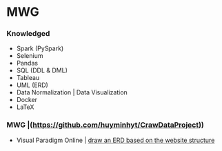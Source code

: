 # MWG 
### Knowledged
* Spark (PySpark)
* Selenium
* Pandas
* SQL (DDL & DML)
* Tableau
* UML (ERD)
* Data Normalization | Data Visualization
* Docker
* LaTeX

### MWG |(https://github.com/huyminhyt/CrawDataProject))

* Visual Paradigm Online | [draw an ERD based on the website structure](https://online.visual-paradigm.com/w/udctfvap/diagrams/?lightbox=1&highlight=0000ff&edit=https%3A%2F%2Fonline.visual-paradigm.com%2Fw%2Fudctfvap%2Fdiagrams%2F%23diagram%3Aworkspace%3Dudctfvap%26proj%3D0%26id%3D5&editBlankUrl=https%3A%2F%2Fonline.visual-paradigm.com%2Fapp%2Fdiagrams%2F%23diagram%3Aproj%3D0%26vpov%3D16.3%26vpob%3D20220410%26client%3D1%26edit%3D_blank&layers=1&nav=1&title=mwg_erd&vpov=16.3&vpob=20220410#R3cU2FsdcGVkX1U8aTxgUABzRRKeECT0rBk3yh1RraVRtAH%2Bqenyvs%3DQ8wVQKv5v5PZ2StWkJdtfelZ24g0MTePlGYPB1raVcm23xKe498bOMgp7Y2DUb1fjJQ52dlp4rDXOoHWcgu7pKkYA1ITWt6TyWqPOOMDb4FLMj%2FmkBO3gNSgwOxaCgleNMAga5x%2Bhmt15j%2B2hpxKUrZSFkZeIFK7la%2Fa8eGHHw6mlaLbG5bn6AIT%2FAE9bIeREpkF1VR83oYSOh%2F291wmFFdrNLJV8LN8FO%2Bdh4hVT3EJQvXYzKXYh%2FC%2BlgZgjAepOVmOo5eYkKuYVZq%2FiR6cIGQh0i%2Fk13xAxlO0bcLAfiKvhQ3KqOLv8VL6n22s8Fsw5S9lRTbNqHWeGCyakGCfj%2BroCEceUZOisW23DjHo5ad6%2BIjPwVaik8kMQioyYotTl1Zy9hlS44CdoLUyCjkWqUMbBCS69%2B%2FcZ3hCws6GmSlPOVceCYx%2Fj8zVrC9zMUv6aQGUUvjUHLN9LNVH1dP6igYmeluxowch9kVSP%2F0XtVP8III1KpWSDnuV95Uhh21nEgrrKhF8Wy9fp26BjUyj9lSk1igesP%2FjWj4G6td4jy3IUgwzDD%2BLyOFDQa%2Bmwb20I1VRDWF5BpGHEtGQnrvRM4v9CVeCEtlqvIGJUXUdmL5JLgiiXHymoALSJ90zSEONEHKS1S8jkZTkFSEpldn0vjmyIlFGvBwCBRaRHGOqjgYSEf7YuqNsr%2FbfC5MUYhYoMgfzuJ3YjLGYhdt8%2FerxiK%2BHyS8TJI%2FtlAjyvZb3xJ3EG8YvgJfN%2Flx49CXxJzsUyU3%2F9StoKxyOHHx%2BOGNAXSQyLPvpozb3mArWt9pT%2Fk7yWwaU0Z3XJKUpPByIM2MDvlzRXzHPMmbqIUJPE4n67HMQm4%2BJH%2FUIRmhNwLpbTdvU%2Fdeo%2BqW9rFtX6RDI0tibNeugpyKWVB57MPslYGB9x7w0mbI5%2FnSsXBL1%2Fx4%2F4fFgBmxMW0N1AjLviFWGm8oY4n2bhMRq6BiH6pEDpvvCDmBc7RPRHhGQcTFss8dCKadeQHFe3dK%2FlejkckWb1Gme%2FSTl3musn%2Bf2QosA4zJBYzg6cCFZusl309kr6NEZRRgdPkUqKuWmvL0NfYFjL8n%2FozNh%2FBqVeStfNJTvS9yDC%2FUyXlklhkiNKxtvsv%2B0Be6n9rLADDv%2B5BsAkPiZdJf2saAXpPdhhnbuFtHs2%2FJPtek5NXMnKgS1I%2FYnLHwBc6BJtfIs1MsxHQWKp2R1%2FeFEZ5%2FI5ACbMr8qxfdrbHtY8Cqv%2BDY2eWmMJJ7h6q1BEBzOzlHvgwAVux%2BwdkEk%2FBS23jKc7THpi5oKdCLig6zqU7GiuKI5bFY3UCgdxbii5liALFFG3%2BZkTldE%2B5V65qAzyru8CQnE%2BawWKCIsi1O%2FzIGC%2F7kXkjmxZLDgmkaDlryFPIBe64Ct%2FShMmbubdYYNoonbi51W8bj2QphYUSRH3MbxZFSRuhTN1Xy8W9O8V3VrdDP2opT6zE%2BDcdGSynvao9v%2FR9rM7R1Ci8fp7hnmVA547%2BMjvlr%2FENVPiViqqZRRnjdwMBCts1Icw%2BKUrjOwRsg0SmCGPjg1lCtHMurF7evbR3odLsPZucwasvKMC2HPE34cQJvHsFjnZ4B94cb54XpJQ10u9aSVMe2W3UjdMVbvhZ5PlSn%2Fo4E8p2auwB2MCJL0ryYxL%2FSbCh61TRiIsA146DNzMvLwonB8eO5IBvoe3JeE%2FW2SF9Plhv0xPQVNIxqiaHsCofgCzAQcG8i71bwOKnyV2wUHhSxhIjyOnJeZZi%2FpYRu0FKXO9EQesfXdX3sGiTXIhKpOZ58Qe%2Fb8edry8A1tEMsclMJ4740cHFzHx3niAcBmRbL0EvpaT5OzgVOFT1BH%2FekVEi3%2BNLiAxrp9nixJBz3mopSX6U9y2lByoCeW4HSTw%2B5ZV6h02ygv08wxBHcI15kxOStObYRivusf1592Pwj%2FdyibK5PLZoYOwHIDB0pegCOEoXi5KdmVnJrZo137oIhhA0ZGRB2ogtOHrfyXXEtXaORlxUt9ZFu9rTqzRmqifRlVQl0gVnb8mP%2BTy3VKlCnmOxvYAMiczOZA%2FZDEsIcdQZqYcfI%2Bhe%2BKejnP9ZOIE3m1z377uc9solKVi289EsXwLlkajOy6lMjN80me76hYq2okzvOcarR31AovBiqVxXFCzeeRvHcoxlRLAsgFki54n0d16WYJXll5JTWEwwYV%2Bg4%2FVVYPvTgZPsEh7UA8hPGypmD0unjoECQ%2FZvmoJwZQOnKmj2w2r8B4gSi4rbE5L48P1mq3LnqNmV%2BQ6BnGnLHOgDrhcNXoB0iaCsNYyZqP2wegs%2B42b6e3rHVm7oSeeO49elmRrGItmfERdIjq56p2aqVsOEERq9homq0nCdP07%2FO0pe3fO9S%2FsEB97%2FbZfgSUekoTDxjDl8A%2B0Vsppy3dsIt5QMnWNWtaVxRN8JkI%2BcHpZAa28yrn1B6mrYAOsVa6tlryFUJvOfXtbOuF%2FRtJFrL8ZgFTx2pGMqy3rPlFbBXKHN9WPEhNAVw2TrSMIJsz9UcPiil5bzOg%2FX0hRe61a2UtMtVkesFdxY7fy7M4KIxyYMSbmtT%2FAX%2FiF0fzRApWRuaFh%2Fir01CKYKPZx6lvPzlbGyIK0C5wRr6TReOWFdSGrOLpmABAtjVqGAqw1jL6g0%2BHCtZdJmsvk%2BgilbEomfCgSpsSVJ0CkmV%2BpN3sekXmM7Yd%2F6AGzzM%2BaMHUqr66zX4cUaSAQsRmvMD32%2FSjM%2FmCdtC82WKSdfAXdyUoKMMTDD3CMrDs5iglc4iUfewtMdWv8niH22zGzjF6BwZPBCiRSZJjZMdi%2FxFDFhwV2o%2FK3xwLMoQrDo5JATl2SS%2BM8LqOAOL0RFQ7p3OfKCqgGDLBmmhT9IjPmAbI38tr5i35%2F8rKIaAo3c9h3yhj1EAanaR09MmkjdjwckGNEkxiIIqJGawz7tGqWV%2FWbi%2BVhufGSJRqlLEfvQwHgdvrKzsBYNufFhcNARe8M%2F6KtgGpuL2yymxRFTrwp%2FnfXqILxpQdvLVYPZeBVNnb8t7cONsn%2BWTcnpSP3Pot4aarVBt3DiOjPb1u0xtgOHLtqKazhVpyyTQ%2FUjhYteAJPCBVbFtMlUgm%2BmQxrnihw3qKCe2lT5TDwCHyjdg10e03RG4yh8Uk0kIDbPPZjTcXH4nPieKLjGsAZ9eIGAbrs8FCtWoY3qEcU4KgrmDN%2F8skGOD2dqlOEoFxtB6vl0NUhTU1N4qdYsrImVAzJnYxyC7iwyxjMIcWe1RacrPrppBuF00Pxv3KwejH7R0dRUt625ZsB4VVOsSg48GSBsteTuX6CytUlSBRcAutHtBzEshTOovoNKQ39zL3yev%2FwCszxYiLjq0EiG0NZZ4N8XKXuUGIkRJq0oNBFXvYrsW2I4hvY%2FAR2iIRDChWrEm3hzwjBccPt8G3mRu%2BaB5xb1sBqZKrC6HfjHlJBV39MQZKjxGo9ayiknspdfbBYUShwIPTQCc1zi4G5%2B0R2m2wUoecJcLaPONaiAVrf3MFp9wjKTBKA0psLOWlFM7FPXGiFXR6xdN%2Bu%2B2VBkmo4YJXNAVg5eR10Gpm4%2BvOWcwPOGvfswItndduvTEjTo4IGMU3r3%2F1Bp5xHU59KCT1GMNzJNhKbPw%2FYk3tuzKi2JhM7Wr%2FYC76b8d8Ov6B%2B6mLHcefEcF5IoEoz4LOWt76tQK8DcZunGIz4648NwZejsNTexH0fZHmD%2BrsdOlxI8B3QoRuC0NaVOdlidbjWoMcavrSb3e4fPfi5tC1dHus3tK56CBdntfpL9LiFb3Dh8vlrWclqt8hzvs6bY0wJE%2FIYg2v8n33uAWVDQKr21qQT%2FTxHNcGjAygc3JTIfWHBn6r5Ymc4W8umR2jsTBJFIkRbQAckcqNEPZbPok3ZVba376hu42DMcI7h0YpyC0kZVGvDzMfPJan2U4vn%2FOcv5k%2FwJ7r%2B4lrYUCAoW4L%2FEEGQidJLTKqzQJbjuQgJ4QXulYOz8o49D9dtLUBPVZ7Ru80M7gMAA%2F0CftyRbJTfn%2FfkBapDMngqG6egFc7pOcSlRQPDDLh79jAHkWRSjcDincbeh0I7IfhpOGDt96JoP4KozKvkZaQspm065cdoEpVb26fqFjXmJ4xMnDZTL9367YekgieghM0Eu5lTY70kq5BIeFmPo3ne7vGRuglPXq%2BMvhHgJjjgiuFs622jkvRpBZHIvhae10ANYwtHB%2Bw7dPe8N%2BBjf%2F4McOWOw30TqrFxxzW%2F%2FInx5AjM8bZHcseMUajV3IHxS9pjRUVbmGduCkM7%2B0cAeQkVZ7kzWO%2Bv8nE2asmeldINonFtcAzcoSvKh1agSVr3zDo7xo8gCqAGtCfXWTeN19lF8cAaHltTYTiwIavl06e4gEyTELiUP08%2ByUidT%2Fg29Ku2QW%2B7w3gabnX30JX8YOBxKG8pTgU7Hompy3pQGQphRmh8zl3Zv5wHgAP41xo%2FJKBW4Ui1sv9aYDtkMMjgTQRDnl8LfA9Uh%2F3DAZjYcON%2FX1%2BvlWHSYlWSsSxdInK711EuL5hDqSn5GvkIy1rQJv8xtpfwXoqG4nflWIEqE1X8GQSTwmPNzNoN2sjRkCmowd8%2BeOlrJm%2FUkKQhRpYUoskA5FHQEJ8hFNqGtYtMkmheuu7ok%2B8ny%2FVcCOFqiM%2FkS6eBFiqXaRYVprsTzPO5MRRLr4z0VhKR6cQktf22nhfs4LTyXf2Fd0K4kiO2moZLFwJj0Uzxy6MIGefYA2FfophszuxKeksGkOtnxYsZ0vmUXKg%2FQ2pXww3R44HQ2b4ldV4CQLbT6GXJfyW9Q6p1Q%2FHu%2BM%2BM2LN1pCS1E%2BlKln6cp6LiePd7mVfAuUVWGEhhnDeqLRIFUVK%2B8YJuvarR6ZKwwMpMiRtP9YLH%2B9UYo%2F611%2Bq%2F42uZVkFmRtlG6%2FrAqIMaF3PN5m44fSnTpv%2FLz80CJr8Ss%2Fd7Tq8KYC2IT8yFSP47qDByJhsr93v7R8poB9yfR9ulGK7MYwHOH4YOhXTyjyUGigitHGcP%2FagBXlTFHW6ewWxIj6L83BvPu6bwjl%2BfcXRAW%2FzJOgDAecYHFOAln4R5PS%2BIG%2BJikX2LT1Dh72W2%2FZW0ARZupTsoB12Um%2Bl21Gw5C9xCYVw47T%2FzMn%2Bc7yJcyph1ajv7pDsv7SHp5FILXRMR9T7eixC7UTx6KQdGqNUsZzM1sLraNbKairs8N%2FK1WiZfXT66GhbqLHpuQ9rC%2BFAA4XOssHavDLujtyjRGfeFutCkrrHB8bB9kxI8IEcgXYAcG4TUarjU6inJjxx48gMccSucR%2FpdBIC49peSKysWr9p%2FA31y1wpWSirsHlWPVp38YccYrjXVMtY6v1jFK39UhVaXSCDpO8zOunEBd4Blk6I1cNHGzbd)
